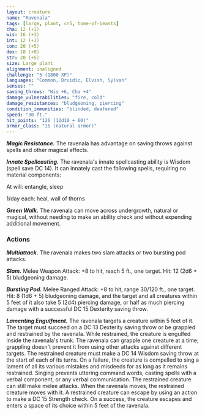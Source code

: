 ```yaml
---
layout: creature
name: "Ravenala"
tags: [large, plant, cr5, tome-of-beasts]
cha: 12 (+1)
wis: 16 (+3)
int: 12 (+1)
con: 20 (+5)
dex: 10 (+0)
str: 20 (+5)
size: Large plant
alignment: unaligned
challenge: "5 (1800 XP)"
languages: "Common, Druidic, Elvish, Sylvan"
senses: ""
saving_throws: "Wis +6, Cha +4"
damage_vulnerabilities: "fire, cold"
damage_resistances: "bludgeoning, piercing"
condition_immunities: "blinded, deafened"
speed: "30 ft."
hit_points: "126 (12d10 + 60)"
armor_class: "15 (natural armor)"
---
```


***Magic Resistance.*** The ravenala has advantage on saving throws against spells and other magical effects.

***Innate Spellcasting.*** The ravenala's innate spellcasting ability is Wisdom (spell save DC 14). It can innately cast the following spells, requiring no material components:

At will: entangle, sleep

1/day each: heal, wall of thorns

***Green Walk.*** The ravenala can move across undergrowth, natural or magical, without needing to make an ability check and without expending additional movement.

### Actions

***Multiattack.*** The ravenala makes two slam attacks or two bursting pod attacks.

***Slam.*** Melee Weapon Attack: +8 to hit, reach 5 ft., one target. Hit: 12 (2d6 + 5) bludgeoning damage.

***Bursting Pod.*** Melee Ranged Attack: +8 to hit, range 30/120 ft., one target. Hit: 8 (1d6 + 5) bludgeoning damage, and the target and all creatures within 5 feet of it also take 5 (2d4) piercing damage, or half as much piercing damage with a successful DC 15 Dexterity saving throw.

***Lamenting Engulfment.*** The ravenala targets a creature within 5 feet of it. The target must succeed on a DC 13 Dexterity saving throw or be grappled and restrained by the ravenala. While restrained, the creature is engulfed inside the ravenala's trunk. The ravenala can grapple one creature at a time; grappling doesn't prevent it from using other attacks against different targets. The restrained creature must make a DC 14 Wisdom saving throw at the start of each of its turns. On a failure, the creature is compelled to sing a lament of all its various mistakes and misdeeds for as long as it remains restrained. Singing prevents uttering command words, casting spells with a verbal component, or any verbal communication. The restrained creature can still make melee attacks. When the ravenala moves, the restrained creature moves with it. A restrained creature can escape by using an action to make a DC 15 Strength check. On a success, the creature escapes and enters a space of its choice within 5 feet of the ravenala.

